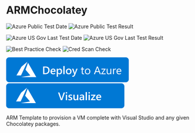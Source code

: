 # ARMChocolatey

![Azure Public Test Date](https://azurequickstartsservice.blob.core.windows.net/badges/visual-studio-dev-vm-chocolatey/PublicLastTestDate.svg)
![Azure Public Test Result](https://azurequickstartsservice.blob.core.windows.net/badges/visual-studio-dev-vm-chocolatey/PublicDeployment.svg)

![Azure US Gov Last Test Date](https://azurequickstartsservice.blob.core.windows.net/badges/visual-studio-dev-vm-chocolatey/FairfaxLastTestDate.svg)
![Azure US Gov Last Test Result](https://azurequickstartsservice.blob.core.windows.net/badges/visual-studio-dev-vm-chocolatey/FairfaxDeployment.svg)

![Best Practice Check](https://azurequickstartsservice.blob.core.windows.net/badges/visual-studio-dev-vm-chocolatey/BestPracticeResult.svg)
![Cred Scan Check](https://azurequickstartsservice.blob.core.windows.net/badges/visual-studio-dev-vm-chocolatey/CredScanResult.svg)

[![Deploy to Azure](https://raw.githubusercontent.com/Azure/azure-quickstart-templates/master/1-CONTRIBUTION-GUIDE/images/deploytoazure.svg?sanitize=true)](https://portal.azure.com/#create/Microsoft.Template/uri/https%3A%2F%2Fraw.githubusercontent.com%2FAzure%2Fazure-quickstart-templates%2Fmaster%2Fvisual-studio-dev-vm-chocolatey%2Fazuredeploy.json)
[![Visualize](https://raw.githubusercontent.com/Azure/azure-quickstart-templates/master/1-CONTRIBUTION-GUIDE/images/visualizebutton.svg?sanitize=true)](http://armviz.io/#/?load=https%3A%2F%2Fraw.githubusercontent.com%2FAzure%2Fazure-quickstart-templates%2Fmaster%visual-studio-dev-vm-chocolatey%2Fazuredeploy.json)

ARM Template to provision a VM complete with Visual Studio and any given Chocolatey packages.



